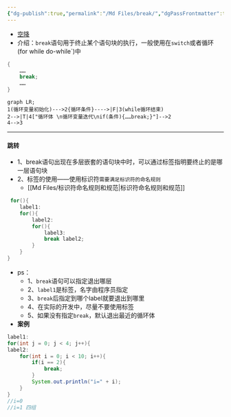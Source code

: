 ```yaml
---
{"dg-publish":true,"permalink":"/Md Files/break/","dgPassFrontmatter":true}
---
```


- [空降](https://www.bilibili.com/video/BV1fh411y7R8?t=6.7&p=139) 
- 介绍：`break`语句用于终止某个语句块的执行，一般使用在`switch`或者循环(for while do-while`)中
```java
{
	……
	break;
	……
}
```
```mermaid
graph LR;
1(循环变量初始化)--->2{循环条件}---->|F|3(while循环结束)
2-->|T|4["循环体 \n循环变量迭代\nif(条件){……break;}"]-->2
4-->3
```

---
#### 跳转
- 1、break语句出现在多层嵌套的语句块中时，可以通过标签指明要终止的是哪一层语句块
- 2、标签的使用——使用标识符`需要满足标识符的命名规则`
	- [[Md Files/标识符命名规则和规范\|标识符命名规则和规范]]
```java
 for(){
	label1:
	for(){
		label2:
		for(){
			label3:
			break label2;
		}
	}
}
```
- ps：
	- 1、`break`语句可以指定退出哪层
	- 2、`label1`是标签，名字由程序员指定
	- 3、`break`后指定到哪个label就要退出到哪里
	- 4、在实际的开发中，尽量不要使用标签
	- 5、如果没有指定`break`，默认退出最近的循环体
- **案例**
```java
label1:
for(int j = 0; j < 4; j++){
label2:
	for(int i = 0; i < 10; i++){
		if(i == 2){
			break;
		}
		System.out.println("i=" + i);
	}
}
//i=0
//i=1 四组
```
